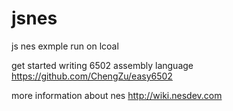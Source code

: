 # jsnes
js nes exmple run on lcoal

get started writing 6502 assembly language https://github.com/ChengZu/easy6502

more information about nes http://wiki.nesdev.com
